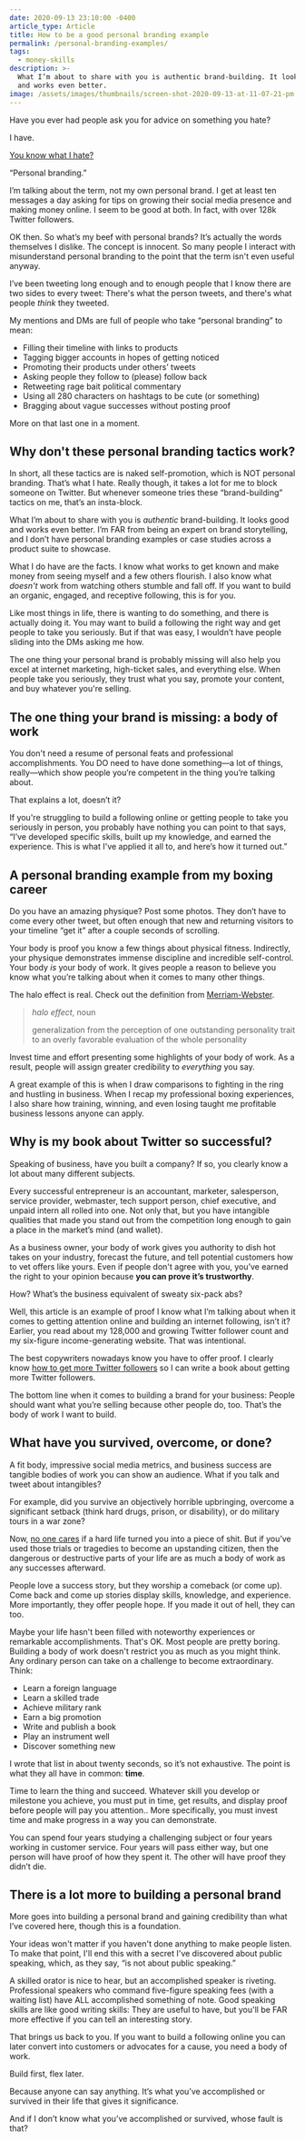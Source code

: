 ```yaml
---
date: 2020-09-13 23:10:00 -0400
article_type: Article
title: How to be a good personal branding example
permalink: /personal-branding-examples/
tags:
  - money-skills
description: >-
  What I’m about to share with you is authentic brand-building. It looks good
  and works even better.
image: /assets/images/thumbnails/screen-shot-2020-09-13-at-11-07-21-pm.png
---
```

Have you ever had people ask you for advice on something you hate?

I have.

[You know what I hate?](/why-you-have-haters-even-if-you-arent-an-asshole/)

“Personal branding.”

I’m talking about the term, not my own personal brand. I get at least ten messages a day asking for tips on growing their social media presence and making money online. I seem to be good at both. In fact, with over 128k Twitter followers.

OK then. So what’s my beef with personal brands? It’s actually the words themselves I dislike. The concept is innocent. So many people I interact with misunderstand personal branding to the point that the term isn't even useful anyway.

I’ve been tweeting long enough and to enough people that I know there are two sides to every tweet: There's what the person tweets, and there's what people *think* they tweeted.

My mentions and DMs are full of people who take “personal branding” to mean:

* Filling their timeline with links to products
* Tagging bigger accounts in hopes of getting noticed
* Promoting their products under others’ tweets
* Asking people they follow to (please) follow back
* Retweeting rage bait political commentary
* Using all 280 characters on hashtags to be cute (or something)
* Bragging about vague successes without posting proof

More on that last one in a moment.

## Why don't these personal branding tactics work?

In short, all these tactics are is naked self-promotion, which is NOT personal branding. That’s what I hate. Really though, it takes a lot for me to block someone on Twitter. But whenever someone tries these “brand-building” tactics on me, that’s an insta-block.

What I’m about to share with you is *authentic* brand-building. It looks good and works even better. I’m FAR from being an expert on brand storytelling, and I don’t have personal branding examples or case studies across a product suite to showcase.

What I do have are the facts. I know what works to get known and make money from seeing myself and a few others flourish. I also know what *doesn't* work from watching others stumble and fall off. If you want to build an organic, engaged, and receptive following, this is for you.

Like most things in life, there is wanting to do something, and there is actually doing it. You may want to build a following the right way and get people to take you seriously. But if that was easy, I wouldn’t have people sliding into the DMs asking me how.

The one thing your personal brand is probably missing will also help you excel at internet marketing, high-ticket sales, and everything else. When people take you seriously, they trust what you say, promote your content, and buy whatever you're selling.

## **The one thing your brand is missing: a body of work**

You don't need a resume of personal feats and professional accomplishments. You DO need to have done something—a lot of things, really—which show people you’re competent in the thing you’re talking about.

That explains a lot, doesn’t it?

If you're struggling to build a following online or getting people to take you seriously in person, you probably have nothing you can point to that says, “I’ve developed specific skills, built up my knowledge, and earned the experience. This is what I've applied it all to, and here’s how it turned out.”

## A personal branding example from my boxing career

Do you have an amazing physique? Post some photos. They don’t have to come every other tweet, but often enough that new and returning visitors to your timeline “get it” after a couple seconds of scrolling.

Your body is proof you know a few things about physical fitness. Indirectly, your physique demonstrates immense discipline and incredible self-control. Your body *is* your body of work. It gives people a reason to believe you know what you’re talking about when it comes to many other things.

The halo effect is real. Check out the definition from [Merriam-Webster](https://www.merriam-webster.com/dictionary/halo%20effect).

> *halo effect*, noun
>
>
> generalization from the perception of one outstanding personality trait to an overly favorable evaluation of the whole personality

Invest time and effort presenting some highlights of your body of work. As a result, people will assign greater credibility to *everything* you say.

A great example of this is when I draw comparisons to fighting in the ring and hustling in business. When I recap my professional boxing experiences, I also share how training, winning, and even losing taught me profitable business lessons anyone can apply.

## Why is my book about Twitter so successful?

Speaking of business, have you built a company? If so, you clearly know a lot about many different subjects.

Every successful entrepreneur is an accountant, marketer, salesperson, service provider, webmaster, tech support person, chief executive, and unpaid intern all rolled into one. Not only that, but you have intangible qualities that made you stand out from the competition long enough to gain a place in the market’s mind (and wallet).

As a business owner, your body of work gives you authority to dish hot takes on your industry, forecast the future, and tell potential customers how to vet offers like yours. Even if people don't agree with you, you’ve earned the right to your opinion because **you can prove it’s trustworthy**.

How? What’s the business equivalent of sweaty six-pack abs?

Well, this article is an example of proof I know what I’m talking about when it comes to getting attention online and building an internet following, isn’t it? Earlier, you read about my 128,000 and growing Twitter follower count and my six-figure income-generating website. That was intentional.

The best copywriters nowadays know you have to offer proof. I clearly know [how to get more Twitter followers](/how-to-get-more-twitter-followers/) so I can write a book about getting more Twitter followers.

The bottom line when it comes to building a brand for your business: People should want what you’re selling because other people do, too. That’s the body of work I want to build.

## What have you survived, overcome, or done?

A fit body, impressive social media metrics, and business success are tangible bodies of work you can show an audience. What if you talk and tweet about intangibles?

For example, did you survive an objectively horrible upbringing, overcome a significant setback (think hard drugs, prison, or disability), or do military tours in a war zone?

Now, [no one cares](/no-one-gives-a-shit-about-you/) if a hard life turned you into a piece of shit. But if you’ve used those trials or tragedies to become an upstanding citizen, then the dangerous or destructive parts of your life are as much a body of work as any successes afterward.

People love a success story, but they worship a comeback (or come up). Come back and come up stories display skills, knowledge, and experience. More importantly, they offer people hope. If you made it out of hell, they can too.

Maybe your life hasn't been filled with noteworthy experiences or remarkable accomplishments. That's OK. Most people are pretty boring. Building a body of work doesn't restrict you as much as you might think. Any ordinary person can take on a challenge to become extraordinary. Think:

* Learn a foreign language
* Learn a skilled trade
* Achieve military rank
* Earn a big promotion
* Write and publish a book
* Play an instrument well
* Discover something new

I wrote that list in about twenty seconds, so it’s not exhaustive. The point is what they all have in common: **time**.

Time to learn the thing and succeed. Whatever skill you develop or milestone you achieve, you must put in time, get results, and display proof before people will pay you attention.. More specifically, you must invest time and make progress in a way you can demonstrate.

You can spend four years studying a challenging subject or four years working in customer service. Four years will pass either way, but one person will have proof of how they spent it. The other will have proof they didn’t die.

## There is a lot more to building a personal brand

More goes into building a personal brand and gaining credibility than what I’ve covered here, though this is a foundation.

Your ideas won't matter if you haven't done anything to make people listen. To make that point, I'll end this with a secret I've discovered about public speaking, which, as they say, “is not about public speaking.”

A skilled orator is nice to hear, but an accomplished speaker is riveting. Professional speakers who command five-figure speaking fees (with a waiting list) have ALL accomplished something of note. Good speaking skills are like good writing skills: They are useful to have, but you'll be FAR more effective if you can tell an interesting story.

That brings us back to you. If you want to build a following online you can later convert into customers or advocates for a cause, you need a body of work.

Build first, flex later.

Because anyone can say anything. It’s what you’ve accomplished or survived in their life that gives it significance.

And if I don’t know what you’ve accomplished or survived, whose fault is that?
